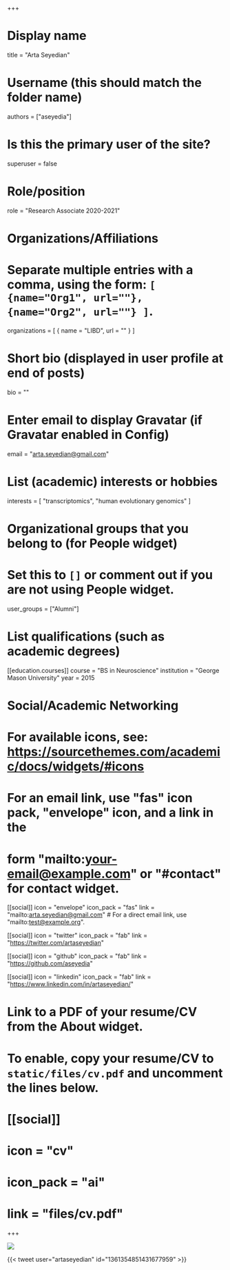+++
# Display name
title = "Arta Seyedian"

# Username (this should match the folder name)
authors = ["aseyedia"]

# Is this the primary user of the site?
superuser = false

# Role/position
role = "Research Associate 2020-2021"

# Organizations/Affiliations
#   Separate multiple entries with a comma, using the form: `[ {name="Org1", url=""}, {name="Org2", url=""} ]`.
organizations = [ { name = "LIBD", url = "" } ]

# Short bio (displayed in user profile at end of posts)
bio = ""

# Enter email to display Gravatar (if Gravatar enabled in Config)
email = "arta.seyedian@gmail.com"

# List (academic) interests or hobbies
interests = [
  "transcriptomics",
  "human evolutionary genomics"
]

# Organizational groups that you belong to (for People widget)
#   Set this to `[]` or comment out if you are not using People widget.
user_groups = ["Alumni"]

# List qualifications (such as academic degrees)
[[education.courses]]
  course = "BS in Neuroscience"
  institution = "George Mason University"
  year = 2015

# Social/Academic Networking
# For available icons, see: https://sourcethemes.com/academic/docs/widgets/#icons
#   For an email link, use "fas" icon pack, "envelope" icon, and a link in the
#   form "mailto:your-email@example.com" or "#contact" for contact widget.

[[social]]
  icon = "envelope"
  icon_pack = "fas"
  link = "mailto:arta.seyedian@gmail.com"  # For a direct email link, use "mailto:test@example.org".
  
[[social]]
  icon = "twitter"
  icon_pack = "fab"
  link = "https://twitter.com/artaseyedian"

[[social]]
  icon = "github"
  icon_pack = "fab"
  link = "https://github.com/aseyedia"
  
[[social]]
    icon = "linkedin"
    icon_pack = "fab"
    link = "https://www.linkedin.com/in/artaseyedian/"

# Link to a PDF of your resume/CV from the About widget.
# To enable, copy your resume/CV to `static/files/cv.pdf` and uncomment the lines below.
# [[social]]
#   icon = "cv"
#   icon_pack = "ai"
#   link = "files/cv.pdf"

+++

![](http://ghchart.rshah.org/DA2536/aseyedia.svg)

{{< tweet user="artaseyedian" id="1361354851431677959" >}}
